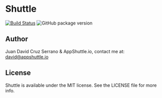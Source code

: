 # Shuttle

[![Build Status](https://travis-ci.org/AppShuttleInc/Shuttle.svg?branch=master)](https://travis-ci.org/AppShuttleInc/Shuttle) 
![GitHub package version](https://img.shields.io/github/package-json/v/badges/shields.svg?style=for-the-badge)


## Author

Juan David Cruz Serrano & AppShuttle.io, contact me at: [david@appshuttle.io](mailto:david@appshuttle.io)

## License

Shuttle is available under the MIT license. See the LICENSE file for more info.
